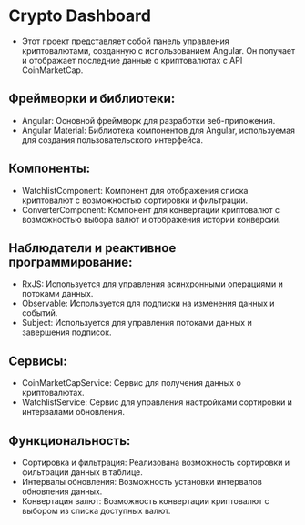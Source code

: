 # Crypto Dashboard

- Этот проект представляет собой панель управления криптовалютами, созданную с использованием Angular. 
Он получает и отображает последние данные о криптовалютах с API CoinMarketCap.

## Фреймворки и библиотеки:
- Angular: Основной фреймворк для разработки веб-приложения.
- Angular Material: Библиотека компонентов для Angular, используемая для создания пользовательского интерфейса.


## Компоненты:
- WatchlistComponent: Компонент для отображения списка криптовалют с возможностью сортировки и фильтрации.
- ConverterComponent: Компонент для конвертации криптовалют с возможностью выбора валют и отображения истории конверсий.

## Наблюдатели и реактивное программирование:
- RxJS: Используется для управления асинхронными операциями и потоками данных.
- Observable: Используется для подписки на изменения данных и событий.
- Subject: Используется для управления потоками данных и завершения подписок.


## Сервисы:
- CoinMarketCapService: Сервис для получения данных о криптовалютах.
- WatchlistService: Сервис для управления настройками сортировки и интервалами обновления.

## Функциональность:
- Сортировка и фильтрация: Реализована возможность сортировки и фильтрации данных в таблице.
- Интервалы обновления: Возможность установки интервалов обновления данных.
- Конвертация валют: Возможность конвертации криптовалют с выбором из списка доступных валют.
